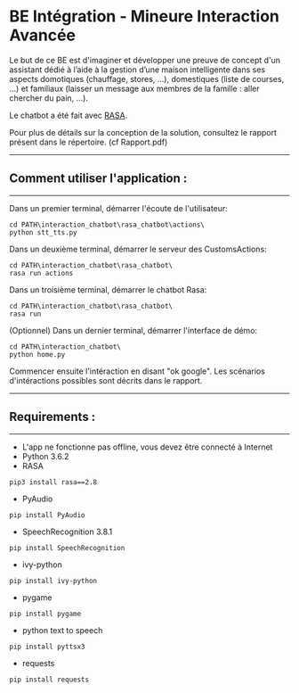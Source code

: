 # BE Intégration - Mineure Interaction Avancée

Le but de ce BE est d'imaginer et développer une preuve de concept 
d'un  assistant  dédié  à  l’aide  à  la  gestion  d’une  maison  intelligente  dans  ses 
aspects domotiques (chauffage, stores, ...), domestiques (liste de courses, ...) 
et familiaux (laisser un message aux membres de la famille : aller chercher du pain, ...).

Le chatbot a été fait avec [RASA](https://rasa.com/).

Pour plus de détails sur la conception de la solution,
consultez le rapport présent dans le répertoire. (cf Rapport.pdf)

-------------------------------
## Comment utiliser l'application :
-------------------------------

Dans un premier terminal, démarrer l'écoute de l'utilisateur:
```
cd PATH\interaction_chatbot\rasa_chatbot\actions\
python stt_tts.py
```
Dans un deuxième terminal, démarrer le serveur des CustomsActions:
```
cd PATH\interaction_chatbot\rasa_chatbot\
rasa run actions
```
Dans un troisième terminal, démarrer le chatbot Rasa:
```
cd PATH\interaction_chatbot\rasa_chatbot\
rasa run
```
(Optionnel) Dans un dernier terminal, démarrer l'interface de démo:
```
cd PATH\interaction_chatbot\
python home.py
```

Commencer ensuite l'intéraction en disant "ok google".
Les scénarios d'intéractions possibles sont décrits dans le rapport.

-------------------------------
## Requirements :
-------------------------------

- L'app ne fonctionne pas offline, vous devez être connecté à Internet
- Python 3.6.2
- RASA
```
pip3 install rasa==2.8
```
- PyAudio
```
pip install PyAudio
```
- SpeechRecognition 3.8.1
```
pip install SpeechRecognition
```
- ivy-python
```
pip install ivy-python
```
- pygame
```
pip install pygame
```
- python text to speech
```
pip install pyttsx3
```
- requests
```
pip install requests
```